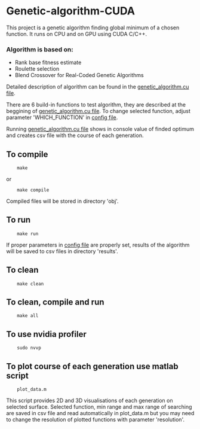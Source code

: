# Genetic-algorithm-CUDA
This project is a genetic algorithm finding global minimum of a chosen function. It runs on CPU and on GPU using CUDA C/C++.

### Algorithm is based on:
- Rank base fitness estimate
- Roulette selection
- Blend Crossover for Real-Coded Genetic Algorithms

Detailed description of algorithm can be found in the [genetic_algorithm.cu file](genetic_algorithm.cu).

There are 6 build-in functions to test algorithm, they are described at the beggining of [genetic_algorithm.cu file](genetic_algorithm.cu). To change selected function, adjust parameter 'WHICH_FUNCTION' in [config file](config.h).

Running [genetic_algorithm.cu file](genetic_algorithm.cu) shows in console value of finded optimum and creates csv file with the course of each generation.

## To compile

        make
or

        make compile

Compiled files will be stored in directory 'obj'.

## To run

        make run

If proper parameters in [config file](config.h) are properly set, results of the algorithm will be saved to csv files in directory 'results'.

## To clean

        make clean

## To clean, compile and run

        make all

## To use nvidia profiler

        sudo nvvp

## To plot course of each generation use matlab script

        plot_data.m

This script provides 2D and 3D visualisations of each generation on selected surface.
Selected function, min range and max range of searching are saved in csv file and read automatically in plot_data.m but you may need to change the resolution of plotted functions with parameter 'resolution'.  

